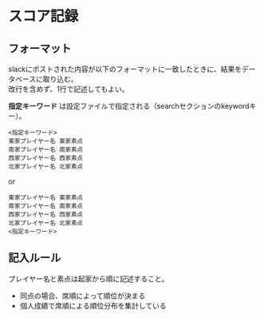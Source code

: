 # スコア記録

## フォーマット

slackにポストされた内容が以下のフォーマットに一致したときに、結果をデータベースに取り込む。  
改行を含めず、1行で記述してもよい。

**指定キーワード** は設定ファイルで指定される（searchセクションのkeywordキー）。

```
<指定キーワード>
東家プレイヤー名 東家素点
南家プレイヤー名 南家素点
西家プレイヤー名 西家素点
北家プレイヤー名 北家素点
```

or

```
東家プレイヤー名 東家素点
南家プレイヤー名 南家素点
西家プレイヤー名 西家素点
北家プレイヤー名 北家素点
<指定キーワード>
```

## 記入ルール

プレイヤー名と素点は起家から順に記述すること。

- 同点の場合、席順によって順位が決まる
- 個人成績で席順による順位分布を集計している
